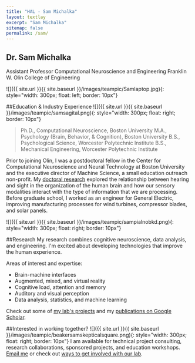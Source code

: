 ```yaml
---
title: "HAL - Sam Michalka"
layout: textlay
excerpt: "Sam Michalka"
sitemap: false
permalink: /sam/
---
```


## Dr. Sam Michalka
Assistant Professor
Computational Neuroscience and Engineering
Franklin W. Olin College of Engineering
 
![]({{ site.url }}{{ site.baseurl }}/images/teampic/Samlaptop.jpg){: style="width: 300px; float: left; border: 10px"}

##Education & Industry Experience
![]({{ site.url }}{{ site.baseurl }}/images/teampic/samsagital.png){: style="width: 300px; float: right; border: 10px"}

>Ph.D., Computational Neuroscience, Boston University
>M.A., Psychology (Brain, Behavior, & Cognition), Boston University
>B.S., Psychological Science, Worcester Polytechnic Institute
>B.S., Mechanical Engineering, Worcester Polytechnic Institute

Prior to joining Olin, I was a postdoctoral fellow in the Center for Computational Neuroscience and Neural Technology at Boston University and the executive director of Machine Science, a small education outreach non-profit. My [doctoral research](https://hdl.handle.net/2144/14395) explored the relationship between hearing and sight in the organization of the human brain and how our sensory modalities interact with the type of information that we are processing. Before graduate school, I worked as an engineer for General Electric, improving manufacturing processes for wind turbines, compressor blades, and solar panels. 

![]({{ site.url }}{{ site.baseurl }}/images/teampic/sampialnobkd.png){: style="width: 300px; float: right; border: 10px"}

##Research 
My research combines cognitive neuroscience, data analysis, and engineering.  I'm excited about developing technologies that improve the human experience. 

Areas of interest and expertise:
- Brain-machine interfaces
- Augmented, mixed, and virtual reality
- Cognitive load, attention and memory
- Auditory and visual perception
- Data analysis, statistics, and machine learning

Check out some of [my lab's projects](projects) and my [publications on Google Scholar](https://scholar.google.com/citations?user=UxK7PWwAAAAJ&hl=en&oi=ao).

##Interested in working together? 
![]({{ site.url }}{{ site.baseurl }}/images/teampic/beakersamskepticalsquare.png){: style="width: 300px; float: right; border: 10px"}
I am available for technical project consulting, research collaborations, sponsored projects, and education workshops. [Email me](sam@olin.edu) or check out [ways to get involved with our lab](contact).
